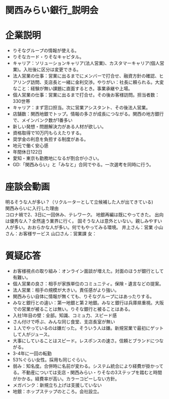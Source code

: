 # **関西みらい銀行_説明会**<!-- omit in toc -->

# **企業説明**
- りそなグループの情報が使える。
- りそなカード・りそなキャピタル。
- キャリア：ソリューションキャリア(法人営業)、カスタマーキャリア(個人営業)。入社後に区分は変更できる。
- 法人営業の仕事：営業に出るまでにメンバーで打合せ、融資方針の確認、ヒアリング訪問、支店長と一緒に金利交渉。やりがい：社長に頼られる。大変なこと：経験が無い課題に直面するとき。事業承継や上場。
- 個人営業の仕事：営業に出るまで打合せ。その後お客様訪問。担当者数：330世帯
- キャリア：まず窓口担当。次に営業アシスタント、その後法人営業。
- 店舗数：関西地銀でトップ。情報の多さが成長につながる。関西の地方銀行で、メインバンク数が1番多い
- 新しい発想・問題解決力がある人材が欲しい。
- 資格取得で10万円もらえたりする。
- 奨学金の利息を負担する制度がある。
- 地元で働く安心感
- 年間休日122日
- 愛知・東京も勤務地になるが割合が小さい。
- GD:「関西みらい」と「みなと」合同でやる。一次選考を同時に行う。

# **座談会動画**
明るそうな人が多い？（リクルーターとして立候補した人が出てきている)
<br>
関西みらいに入行した理由
<br>
コロナ禍で2、3日に一回休み、テレワーク。
地銀再編は既にやってきた。
出向は優秀な人？全然違う業界に行く。
固そうな人は意外といない。親しみやすい人が多い。おおらかな人が多い。何でもやってみる環境。
井上さん：営業
小山さん：お客様サービス
山口さん：営業課
女：

# **質疑応答**
- お客様視点の取り組み：オンライン面談が増えた。対面のほうが銀行として有難い。
- 個人営業の良さ：相手が家族単位のコミュニティ。保険・遺言などの提案。
- 法人営業：相手の規模が大きい。責任感がより強い。
- 関西みらい自体に情報が無くても、りそなグループにはあったりする。
- みなと銀行との違い：第一地銀と第２地銀。みなと銀行は兵庫県重視。大阪での営業が被ることは無い。りそな銀行と被ることはある。
- 入社1年目の壁：全部。知識、コミュ力、スピード感
- さん付けで呼ぶ、みんな同じ食堂、支店長室が無い
- １人でやっているのは嫌だった。そういう人は嫌。新規営業で最初にゲットして人がジュース。
- 大事にしていることはスピード。レスポンスの速さ。信頼とブランドにつながる。
- 3-4年に一回の転勤
- 53%ぐらい女性。採用も同じぐらい。
- 弱み：知名度。合併時に名前が変わる。システム統合により経費が掛かってる。不動産については支店・関西みらい・りそなの3ステップを踏むと時間がかかる。経費率が高い。カラーコピーしない方針。
- メガバンク：新規立ち上げは支援していない
- 地銀：ホップステップのところ。会社設立。